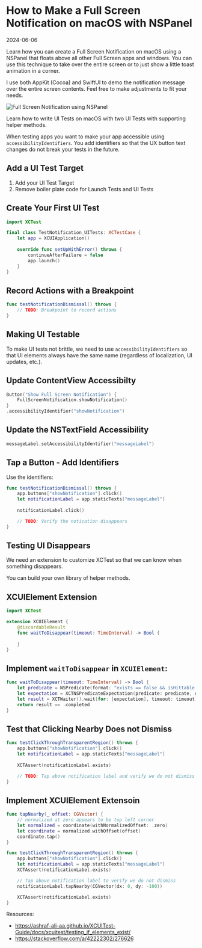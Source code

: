 # How to Make a Full Screen Notification on macOS with NSPanel
2024-06-06

Learn how you can create a Full Screen Notification on macOS using a NSPanel that floats above all other Full Screen apps and windows. You can use this technique to take over the entire screen or to just show a little toast animation in a corner.

I use both AppKit (Cocoa) and SwiftUI to demo the notification message over the entire screen contents. Feel free to make adjustments to fit your needs.

![Full Screen Notification using NSPanel](hero-full-screen.png)


Learn how to write UI Tests on macOS with two UI Tests with supporting helper methods.

When testing apps you want to make your app accessible using `accessibilityIdentifiers`. You add identifiers so that the UX button text changes do not break your tests in the future.

## Add a UI Test Target

1. Add your UI Test Target
2. Remove boiler plate code for Launch Tests and UI Tests

## Create Your First UI Test

```swift
import XCTest

final class TestNotification_UITests: XCTestCase {
    let app = XCUIApplication()
    
    override func setUpWithError() throws {
        continueAfterFailure = false
        app.launch()
    }
}
```

## Record Actions with a Breakpoint

```swift
func testNotificationDismissal() throws {
    // TODO: Breakpoint to record actions
}
```

## Making UI Testable

To make UI tests not brittle, we need to use `accessibilityIdentifiers` so that UI elements always have the same name (regardless of localization, UI updates, etc.).

## Update ContentView Accessibilty

```swift
Button("Show Full Screen Notification") {
    FullScreenNotification.showNotification()
}
.accessibilityIdentifier("showNotification")
```

## Update the NSTextField Accessibility

```swift
messageLabel.setAccessibilityIdentifier("messageLabel")
```

## Tap a Button - Add Identifiers

Use the identifiers:

```swift
func testNotificationDismissal() throws {
    app.buttons["showNotification"].click()
    let notificationLabel = app.staticTexts["messageLabel"]
    
    notificationLabel.click()

	// TODO: Verify the notication disappears
}
```


## Testing UI Disappears

We need an extension to customize XCTest so that we can know when something disappears.

You can build your own library of helper methods.

## XCUIElement Extension

```swift
import XCTest

extension XCUIElement {
    @discardableResult
    func waitToDisappear(timeout: TimeInterval) -> Bool {
    
    }
}
```

## Implement `waitToDisappear` in `XCUIElement`:

```swift
func waitToDisappear(timeout: TimeInterval) -> Bool {
    let predicate = NSPredicate(format: "exists == false && isHittable == false")
    let expectation = XCTNSPredicateExpectation(predicate: predicate, object: self)
    let result = XCTWaiter().wait(for: [expectation], timeout: timeout)
    return result == .completed
}
```

## Test that Clicking Nearby Does not Dismiss

```swift
func testClickThroughTransparentRegion() throws {
    app.buttons["showNotification"].click()
    let notificationLabel = app.staticTexts["messageLabel"]
           
    XCTAssert(notificationLabel.exists)

    // TODO: Tap above notification label and verify we do not dismiss
}
```

## Implement XCUIElement Extensoin

```swift
func tapNearby(_ offset: CGVector) {
    // normalized at zero appears to be top left corner
    let normalized = coordinate(withNormalizedOffset: .zero)
    let coordinate = normalized.withOffset(offset)
    coordinate.tap()
}
```

```swift
func testClickThroughTransparentRegion() throws {
    app.buttons["showNotification"].click()
    let notificationLabel = app.staticTexts["messageLabel"]
    XCTAssert(notificationLabel.exists)

    // Tap above notification label to verify we do not dismiss
    notificationLabel.tapNearby(CGVector(dx: 0, dy: -100))

    XCTAssert(notificationLabel.exists)
}
```

Resources:
* https://ashraf-ali-aa.github.io/XCUITest-Guide/docs/xcuitest/testing_if_elements_exist/
* https://stackoverflow.com/a/42222302/276626
